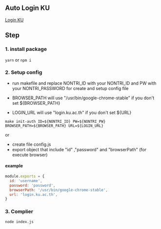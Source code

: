 ## Auto Login KU

[Login KU](https://login.ku.th)

## Step

### 1. install package

`yarn` or `npm i`

### 2. Setup config

- run makefile and replace NONTRI_ID with your NONTRI_ID and PW with your NONTRI_PASSWORD for create and setup config file

- BROWSER_PATH will use "/usr/bin/google-chrome-stable" if you don't set ${BROWSER_PATH}
- LOGIN_URL will use "login.ku.ac.th" if you don't set ${URL}

```
make init-auth ID=${NONTRI_ID} PW=${NONTRI_PW} BROWSER_PATH=${BROWSER_PATH} URL=${LOGIN_URL}
```

or

- create file config.js
- export object that include "id" ,"password" and "browserPath" (for execute browser)

#### example

```javascript
module.exports = {
  id: 'username',
  password: 'password',
  browserPath: '/usr/bin/google-chrome-stable',
  url: 'login.ku.ac.th',
}
```

### 3. Complier

```
node index.js
```
